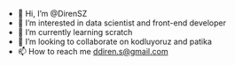 - 👋 Hi, I’m @DirenSZ
- 👀 I’m interested in data scientist and front-end developer
- 🌱 I’m currently learning scratch
- 💞️ I’m looking to collaborate on kodluyoruz and patika
- 📫 How to reach me ddiren.s@gmail.com

<!---
DirenSZ/DirenSZ is a ✨ special ✨ repository because its `README.md` (this file) appears on your GitHub profile.
You can click the Preview link to take a look at your changes.
--->
